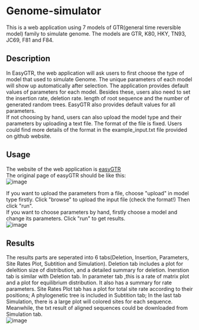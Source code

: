 # Genome-simulator
This is a web application using 7 models of GTR(general time reversible model) family to simulate genome. The models are GTR, K80, HKY, TN93, JC69, F81 and F84.

## Description
In EasyGTR, the web application will ask users to first choose the type of model that used to simulate Genome. The unique parameters of each model will show up automatically after selection. The application provides default values of parameters for each model. Besides these, users also need to set the insertion rate, deletion rate. length of root sequence and the number of generated random trees. EasyGTR also provides default values for all parameters.  
If not choosing by hand, users can also upload the model type and their parameters by uploading a text file. The format of the file is fixed. Users could find more details of the format in the example_input.txt file provided on github website.  

## Usage
The website of the web application is [easyGTR](https://xinning.shinyapps.io/easyGTR/)    
The original page of easyGTR should be like this:  
![image](https://github.com/luanxinning/Genome-simulator/assets/90717695/ef908f4f-e029-4ad7-a23a-ffb4eecfe1a0)  


  
If you want to upload the parameters from a file, choose "upload" in model type firstly. Click "browse" to upload the input file (check the format!) Then click "run".  
If you want to choose parameters by hand, firstly choose a model and change its parameters. Click "run" to get results.   
![image](https://github.com/luanxinning/Genome-simulator/assets/90717695/1fd3d8f8-5daa-4938-8482-e2bd7ed6069d)

  
 



## Results
The results parts are seperated into 6 tabs(Deletion, Insertion, Parameters, Site Rates Plot, Subtition and Simulation). Deletion tab includes a plot for deleltion size of distribution, and a detailed summary for deletion. Inerstion tab is similar with Deletion tab. In parameter tab ,this is a rate of matrix plot and a plot for equilibrium distribution. It also has a summary for rate parameters. Site Rates Plot tab has a plot for total site rate according to their positions; A phylogenetic tree is included in Subtition tab; In the last tab Simulation, there is a large plot will colored sites for each sequence. Meanwhile, the txt result of aligned sequences could be downloaded from Simulation tab.  
![image](https://github.com/luanxinning/Genome-simulator/assets/90717695/19966e79-ec87-4096-9da5-9bff93ee4361)

